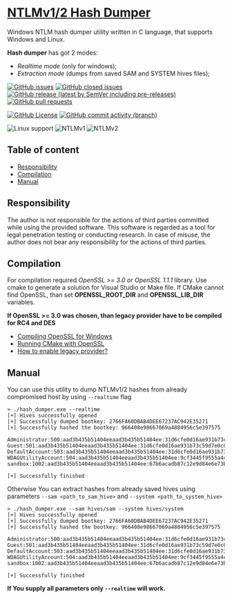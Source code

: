 # [NTLMv1/2 Hash Dumper](https://github.com/Retr0-code/hash-dumper)

Windows NTLM hash dumper utility written in C language, that supports Windows and Linux.

**Hash dumper** has got 2 modes:
 - *Realtime mode* (only for windows);
 - *Extraction mode* (dumps from saved SAM and SYSTEM hives files);

[![GitHub issues](https://img.shields.io/github/issues/Retr0-code/hash-dumper?labelColor=44E26E&color=505050)](https://github.com/Retr0-code/hash-dumper/issues?q=is%3Aopen+is%3Aissue)
[![GitHub closed issues](https://img.shields.io/github/issues-closed/Retr0-code/hash-dumper?labelColor=40D668&color=505050)](https://github.com/Retr0-code/hash-dumper/issues?q=is%3Aissue+is%3Aclosed)
[![GitHub release (latest by SemVer including pre-releases)](https://img.shields.io/github/downloads-pre/Retr0-code/hash-dumper/latest/total?labelColor=32a852&color=505050)](https://github.com/Retr0-code/hash-dumper/releases/latest)
[![GitHub pull requests](https://img.shields.io/github/issues-pr/Retr0-code/hash-dumper?labelColor=288541&color=505050)](https://github.com/Retr0-code/hash-dumper/pulls)

[![GitHub License](https://img.shields.io/github/license/Retr0-code/hash-dumper?labelColor=6967A6&color=505050)](https://github.com/Retr0-code/hash-dumper/blob/main/LICENSE.txt)
[![GitHub commit activity (branch)](https://img.shields.io/github/commit-activity/t/Retr0-code/hash-dumper?labelColor=525182&color=505050)](https://github.com/Retr0-code/hash-dumper/commits/main)

![Linux support](https://img.shields.io/badge/Linux-Supported-505050?labelColor=8C0842)
![NTLMv1](https://img.shields.io/badge/NTLMv1-Supported-505050?labelColor=B00B53)
![NTLMv2](https://img.shields.io/badge/NTLMv2-Supported-505050?labelColor=DE0D68)


## Table of content

 - [Responsibility](README.md#Responsibility)
 - [Compilation](README.md#Compilation)
 - [Manual](README.md#Manual)

## Responsibility

The author is not responsible for the actions of third parties committed while using the provided software. This software is regarded as a tool for legal penetration testing or conducting research. In case of misuse, the author does not bear any responsibility for the actions of third parties.

## Compilation

For compilation required *OpenSSL >= 3.0 or OpenSSL 1.1.1* library. Use cmake to generate a solution for Visual Studio or Make file. If CMake cannot find OpenSSL, than set **OPENSSL_ROOT_DIR** and **OPENSSL_LIB_DIR** variables.

**If OpenSSL >= 3.0 was chosen, than legacy provider have to be compiled for RC4 and DES**

 - [Compiling OpenSSL for Windows](https://wiki.openssl.org/index.php/Compilation_and_Installation)
 - [Running CMake with OpenSSL](https://stackoverflow.com/a/45548831)
 - [How to enable legacy provider?](https://github.com/openssl/openssl/issues/20112)

## Manual

You can use this utility to dump NTLMv1/2 hashes from already compromised host by using `--realtime` flag

```
> ./hash_dumper.exe --realtime
[+] Hives successfully opened
[+] Successfully dumped bootkey: 2766FA60DBAB4DEE67237AC942E35271
[+] Successfully hashed the bootkey: 966408e98667069a4884956c5e397575

Administrator:500:aad3b435b51404eeaad3b435b51404ee:31d6cfe0d16ae931b73c59d7e0c089c0:::
Guest:501:aad3b435b51404eeaad3b435b51404ee:31d6cfe0d16ae931b73c59d7e0c089c0:::
DefaultAccount:503:aad3b435b51404eeaad3b435b51404ee:31d6cfe0d16ae931b73c59d7e0c089c0:::
WDAGUtilityAccount:504:aad3b435b51404eeaad3b435b51404ee:9cf3445f9555a4c246fe2c3c2446b103:::
sandbox:1002:aad3b435b51404eeaad3b435b51404ee:67b6acadb87c12e9d84e6e73b6883601:::

[+] Successfully finished
```

Otherwise You can extract hashes from already saved hives using parameters `--sam <path_to_sam_hive>` and `--system <path_to_system_hive>`

```
> ./hash_dumper.exe --sam hives/sam --system hives/system
[+] Hives successfully opened
[+] Successfully dumped bootkey: 2766FA60DBAB4DEE67237AC942E35271
[+] Successfully hashed the bootkey: 966408e98667069a4884956c5e397575

Administrator:500:aad3b435b51404eeaad3b435b51404ee:31d6cfe0d16ae931b73c59d7e0c089c0:::
Guest:501:aad3b435b51404eeaad3b435b51404ee:31d6cfe0d16ae931b73c59d7e0c089c0:::
DefaultAccount:503:aad3b435b51404eeaad3b435b51404ee:31d6cfe0d16ae931b73c59d7e0c089c0:::
WDAGUtilityAccount:504:aad3b435b51404eeaad3b435b51404ee:9cf3445f9555a4c246fe2c3c2446b103:::
sandbox:1002:aad3b435b51404eeaad3b435b51404ee:67b6acadb87c12e9d84e6e73b6883601:::

[+] Successfully finished
```

**If You supply all parameters only `--realtime` will work.**
